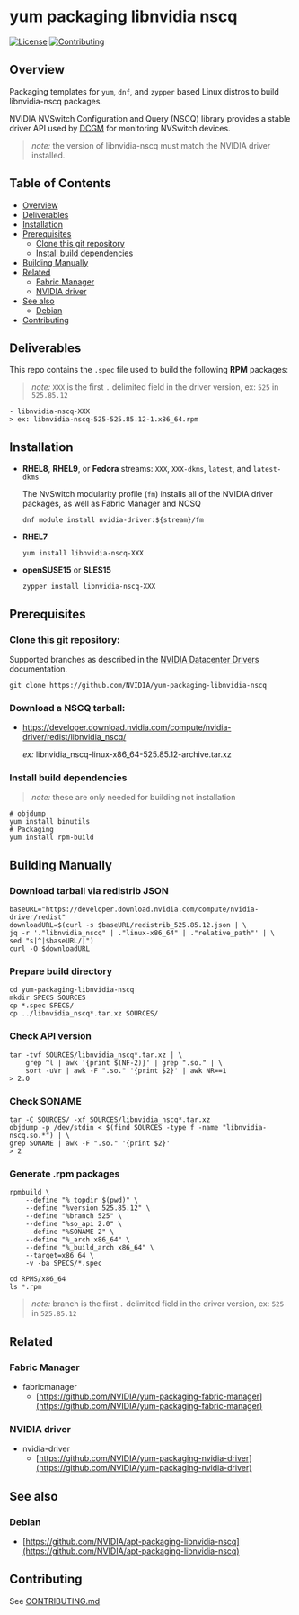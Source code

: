# yum packaging libnvidia nscq

[![License](https://img.shields.io/badge/license-MIT-green.svg)](https://opensource.org/licenses/MIT-license)
[![Contributing](https://img.shields.io/badge/Contributing-Developer%20Certificate%20of%20Origin-violet)](https://developercertificate.org)

## Overview

Packaging templates for `yum`, `dnf`, and `zypper` based Linux distros to build libnvidia-nscq packages.

NVIDIA NVSwitch Configuration and Query (NSCQ) library provides a stable driver API used by [DCGM](https://github.com/NVIDIA/DCGM) for monitoring NVSwitch devices.

> _note:_ the version of libnvidia-nscq must match the NVIDIA driver installed.

## Table of Contents

- [Overview](#Overview)
- [Deliverables](#Deliverables)
- [Installation](#Installation)
- [Prerequisites](#Prerequisites)
  * [Clone this git repository](#Clone-this-git-repository)
  * [Install build dependencies](#Install-build-dependencies)
- [Building Manually](#Building-Manually)
- [Related](#Related)
  * [Fabric Manager](#Fabric-Manager)
  * [NVIDIA driver](#NVIDIA-driver)
- [See also](#See-also)
  * [Debian](#Debian)
- [Contributing](#Contributing)


## Deliverables

This repo contains the `.spec` file used to build the following **RPM** packages:


> _note:_ `XXX` is the first `.` delimited field in the driver version, ex: `525` in `525.85.12`

```shell
- libnvidia-nscq-XXX
> ex: libnvidia-nscq-525-525.85.12-1.x86_64.rpm
```


## Installation

* **RHEL8**, **RHEL9**, or **Fedora** streams: `XXX`, `XXX-dkms`, `latest`, and `latest-dkms`

  The NvSwitch modularity profile (`fm`) installs all of the NVIDIA driver packages, as well as Fabric Manager and NCSQ

  ```shell
  dnf module install nvidia-driver:${stream}/fm
  ```

* **RHEL7**

  ```shell
  yum install libnvidia-nscq-XXX
  ```

* **openSUSE15** or **SLES15**

  ```shell
  zypper install libnvidia-nscq-XXX
  ```


## Prerequisites

### Clone this git repository:

Supported branches as described in the [NVIDIA Datacenter Drivers](https://docs.nvidia.com/datacenter/tesla/drivers/index.html#cuda-drivers) documentation.

```shell
git clone https://github.com/NVIDIA/yum-packaging-libnvidia-nscq
```

### Download a NSCQ tarball:

* https://developer.download.nvidia.com/compute/nvidia-driver/redist/libnvidia_nscq/

  *ex:* libnvidia_nscq-linux-x86_64-525.85.12-archive.tar.xz

### Install build dependencies
> *note:* these are only needed for building not installation

```shell
# objdump
yum install binutils
# Packaging
yum install rpm-build
```


## Building Manually

### Download tarball via redistrib JSON
```shell
baseURL="https://developer.download.nvidia.com/compute/nvidia-driver/redist"
downloadURL=$(curl -s $baseURL/redistrib_525.85.12.json | \
jq -r '."libnvidia_nscq" | ."linux-x86_64" | ."relative_path"' | \
sed "s|^|$baseURL/|")
curl -O $downloadURL
```

### Prepare build directory
```shell
cd yum-packaging-libnvidia-nscq
mkdir SPECS SOURCES
cp *.spec SPECS/
cp ../libnvidia_nscq*.tar.xz SOURCES/
```

### Check API version
```shell
tar -tvf SOURCES/libnvidia_nscq*.tar.xz | \
    grep ^l | awk '{print $(NF-2)}' | grep ".so." | \
    sort -uVr | awk -F ".so." '{print $2}' | awk NR==1
> 2.0
```

### Check SONAME
```shell
tar -C SOURCES/ -xf SOURCES/libnvidia_nscq*.tar.xz
objdump -p /dev/stdin < $(find SOURCES -type f -name "libnvidia-nscq.so.*") | \
grep SONAME | awk -F ".so." '{print $2}'
> 2
```

### Generate .rpm packages
```shell
rpmbuild \
    --define "%_topdir $(pwd)" \
    --define "%version 525.85.12" \
    --define "%branch 525" \
    --define "%so_api 2.0" \
    --define "%SONAME 2" \
    --define "%_arch x86_64" \
    --define "%_build_arch x86_64" \
    --target=x86_64 \
    -v -ba SPECS/*.spec

cd RPMS/x86_64
ls *.rpm
```
> _note:_ branch is the first `.` delimited field in the driver version, ex: `525` in `525.85.12`


## Related

### Fabric Manager

- fabricmanager
  * [https://github.com/NVIDIA/yum-packaging-fabric-manager](https://github.com/NVIDIA/yum-packaging-fabric-manager)

### NVIDIA driver

- nvidia-driver
  * [https://github.com/NVIDIA/yum-packaging-nvidia-driver](https://github.com/NVIDIA/yum-packaging-nvidia-driver)


## See also

### Debian

  * [https://github.com/NVIDIA/apt-packaging-libnvidia-nscq](https://github.com/NVIDIA/apt-packaging-libnvidia-nscq)


## Contributing

See [CONTRIBUTING.md](CONTRIBUTING.md)
